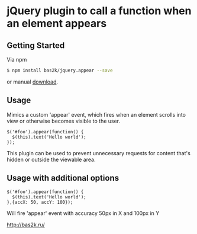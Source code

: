 # jQuery plugin to call a function when an element appears

## Getting Started

Via npm

```bash
$ npm install bas2k/jquery.appear --save
```

or manual [download](https://github.com/bas2k/jquery.appear/archive/master.zip).

## Usage

Mimics a custom 'appear' event, which fires when an element scrolls into view or otherwise becomes visible to the user.

    $('#foo').appear(function() {
      $(this).text('Hello world');
    });
This plugin can be used to prevent unnecessary requests for content that's hidden or outside the viewable area.

## Usage with additional options

    $('#foo').appear(function() {
      $(this).text('Hello world');
    },{accX: 50, accY: 100});
Will fire 'appear' event with accuracy 50px in X and 100px in Y

http://bas2k.ru/

